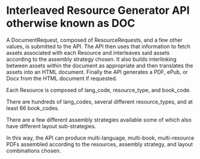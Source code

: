 # Interleaved Resource Generator API otherwise known as DOC

A DocumentRequest, composed of ResourceRequests, and a few other
values, is submitted to the API. The API then uses that information
to fetch assets associated with each Resource and interleaves said
assets according to the assembly strategy chosen. It also builds
interlinking between assets within the document as appropriate and
then translates the assets into an HTML document. Finally the API
generates a PDF, ePub, or Docx from the HTML document if requested.

Each Resource is composed of lang_code, resource_type, and
book_code.

There are hundreds of lang_codes, several different resource_types, and
at least 66 book_codes.

There are a few different assembly strategies available some of which 
also have different layout sub-strategies.

In this way, the API can produce multi-language, multi-book,
multi-resource PDFs assembled according to the resources, assembly
strategy, and layout combinations chosen.
